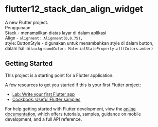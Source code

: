 # flutter12_stack_dan_align_widget

A new Flutter project.
<br>Penggunaan
<br>Stack - menampilkan diatas layar di dalam aplikasi
<br>Align - ```alignment: Alignment(0,0.75),```
<br>style: ButtonStyle - digunakan untuk menambahkan style di dalam button, dalam hal ini ```backgroundColor: MaterialStateProperty.all(Colors.amber)```

## Getting Started

This project is a starting point for a Flutter application.

A few resources to get you started if this is your first Flutter project:

- [Lab: Write your first Flutter app](https://docs.flutter.dev/get-started/codelab)
- [Cookbook: Useful Flutter samples](https://docs.flutter.dev/cookbook)

For help getting started with Flutter development, view the
[online documentation](https://docs.flutter.dev/), which offers tutorials,
samples, guidance on mobile development, and a full API reference.
